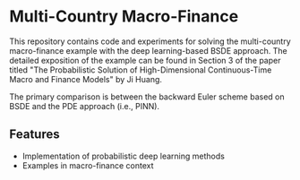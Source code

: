 # Multi-Country Macro-Finance

This repository contains code and experiments for solving the multi-country macro-finance example with the deep learning-based BSDE approach. The detailed exposition of the example can be found in Section 3 of the paper titled "The Probabilistic Solution of High-Dimensional Continuous-Time Macro and Finance Models" by Ji Huang. 

The primary comparison is between the backward Euler scheme based on BSDE and the PDE approach (i.e., PINN).



## Features

- Implementation of probabilistic deep learning methods
- Examples in macro-finance context

